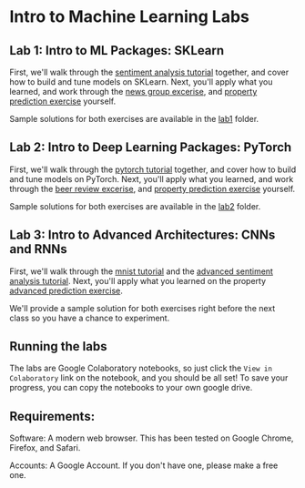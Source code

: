 # Intro to Machine Learning Labs

## Lab 1: Intro to ML Packages: SKLearn
First, we'll walk through the [sentiment analysis tutorial](https://colab.research.google.com/github/yala/introML_chem/blob/master/lab1/sentiment_analysis_tutorial.ipynb) together, and cover how to build and tune models on SKLearn. Next, you'll apply what you learned, and work through the [news group excerise](https://colab.research.google.com/github/yala/introML_chem/blob/master/lab1/news_groups_exercise.ipynb), and [property prediction exercise](https://colab.research.google.com/github/yala/introML_chem/blob/master/lab1/property_prediction_exercise.ipynb) yourself.

Sample solutions for both exercises are available in the [lab1](https://github.com/yala/introML_chem/tree/master/lab1) folder.

## Lab 2: Intro to Deep Learning Packages: PyTorch
First, we'll walk through the [pytorch tutorial](https://colab.research.google.com/github/yala/introML_chem/blob/master/lab2/pytorch_tutorial.ipynb) together, and cover how to build and tune models on PyTorch. Next, you'll apply what you learned, and work through the [beer review excerise](https://colab.research.google.com/github/yala/introML_chem/blob/master/lab2/beer_review_exercise.ipynb), and [property prediction exercise](https://colab.research.google.com/github/yala/introML_chem/blob/master/lab2/property_prediction_exercise.ipynb) yourself.

Sample solutions for both exercises are available in the [lab2](https://github.com/yala/introML_chem/tree/master/lab2) folder.

## Lab 3: Intro to Advanced Architectures: CNNs and RNNs
First, we'll walk through the [mnist tutorial](https://colab.research.google.com/github/yala/introML_chem/blob/master/lab3/mnist_tutorial.ipynb) and the [advanced sentiment analysis tutorial](https://colab.research.google.com/github/yala/introML_chem/blob/master/lab3/rnn_and_cnn_tutorial.ipynb). Next, you'll apply what you learned on the property [advanced prediction exercise](https://colab.research.google.com/github/yala/introML_chem/blob/master/lab3/property_prediction_exercise.ipynb).

We'll provide a sample solution for both exercises right before the next class so you have a chance to experiment.



## Running the labs
The labs are Google Colaboratory notebooks, so just click the `View in Colaboratory` link on the notebook, and you should be all set!
To save your progress, you can copy the notebooks to your own google drive.

## Requirements:
Software: A modern web browser. This has been tested on Google Chrome, Firefox, and Safari.

Accounts: A Google Account. If you don't have one, please make a free one.
